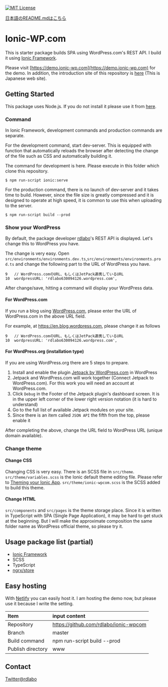 [![MIT License](http://img.shields.io/badge/license-MIT-blue.svg?style=flat)](LICENSE)

[日本語のREADME.mdはこちら](https://github.com/rdlabo/ionic-wpcom/blob/master/README.ja.md)

# Ionic-WP.com

This is starter package builds SPA using WordPress.com's REST API.
I build it using [Ionic Framework](http://ionicframework.com/docs/).

Please visit [https://demo.ionic-wp.com](https://demo.ionic-wp.com) for the demo. 
In addition, the introduction site of this repository is [here](http://ionic-wp.com/) (This is Japanese web site).

## Getting Started

This package uses Node.js. If you do not install it please use it from [here](https://nodejs.org/ja/download/).

### Command
In Ionic Framework, development commands and production commands are separate. 

For the development command, start dev-server. 
This is equipped with function that automatically reloads the browser after detecting the change of the file such as CSS and automatically building it.

The command for development is here. Please execute in this folder which clone this repository.

```
$ npm run-script ionic:serve
```

For the production command, there is no launch of dev-server and it takes time to build. 
However, since the file size is greatly compressed and it is designed to operate at high speed,
it is common to use this when uploading to the server.

```
$ npm run-script build --prod
```

### Show your WordPress
By default, the package developer [rdlabo](https://rdlabo.jp/)'s REST API is displayed. 
Let's change this to WordPress you have.

The change is very easy. 
Open `src/environments/environments.dev.ts`,`src/environments/environments.prod.ts` and change the following part to the URL of WordPress you have.

```
9   // WordPress.comのURL、もしくはJetPack連携しているURL
10  wordpressURL: 'rdlabo630094126.wordpress.com',
```

After change/save, hitting a command will display your WordPress data.

#### For WordPress.com
If you run a blog using [WordPress.com](https://wordpress.com/), 
please enter the URL of WordPress.com in the above URL field.

For example, at https://en.blog.wordpress.com, please change it as follows

```
9   // WordPress.comのURL、もしくはJetPack連携しているURL
10  wordpressURL: 'rdlabo630094126.wordpress.com',
```

#### For WordPress.org (installation type)
If you are using WordPress.org there are 5 steps to prepare.

1. Install and enable the plugin [Jetpack by WordPress.com](https://ja.wordpress.org/plugins/jetpack/) in WordPress
2. Jetpack and WordPress.com will work together (Connect Jetpack to WordPress.com). For this work you will need an account at WordPress.com.
3. Click `Debug` in the Footer of the Jetpack plugin's dashboard screen. It is in the upper left corner of the lower right version notation (it is hard to understand)
4. Go to the full list of available Jetpack modules on your site.
5. Since there is an item called `JSON API` the fifth from the top, please enable it

After completing the above, change the URL field to WordPress URL (unique domain available).

### Change theme

#### Change CSS
Changing CSS is very easy. There is an SCSS file in `src/theme`.
`src/theme/variables.scss` is the Ionic default theme editing file.
Please refer to [Theming your Ionic App](http://ionicframework.com/docs/theming/theming-your-app/).
`src/theme/ionic-wpcom.scss` is the SCSS added to build this theme.

#### Change HTML
`src/components` and `src/pages` is the theme storage place.
Since it is written in TypeScript with SPA (Single Page Application), 
it may be hard to get stuck at the beginning. 
But I will make the approximate composition the same folder name as WordPress official theme, so please try it.

## Usage package list (partial)
- [Ionic Framework](http://ionicframework.com/docs/)
- SCSS
- TypeScript
- [ngrx/store](https://github.com/ngrx/store)

## Easy hosting
With [Netlify](https://app.netlify.com)  you can easily host it. 
I am hosting the demo now, but please use it because I write the setting.

| Item | input content |
|:-----------|:------------|
| Repository | https://github.com/rdlabo/ionic-wpcom |
| Branch | master |
| Build command | npm run-script build --prod |
| Publish directory | www |

## Contact
[Twitter@rdlabo](https://twitter.com/rdlabo) 
